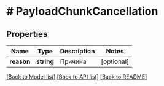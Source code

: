 # # PayloadChunkCancellation

## Properties

Name | Type | Description | Notes
------------ | ------------- | ------------- | -------------
**reason** | **string** | Причина | [optional]

[[Back to Model list]](../../README.md#models) [[Back to API list]](../../README.md#endpoints) [[Back to README]](../../README.md)
